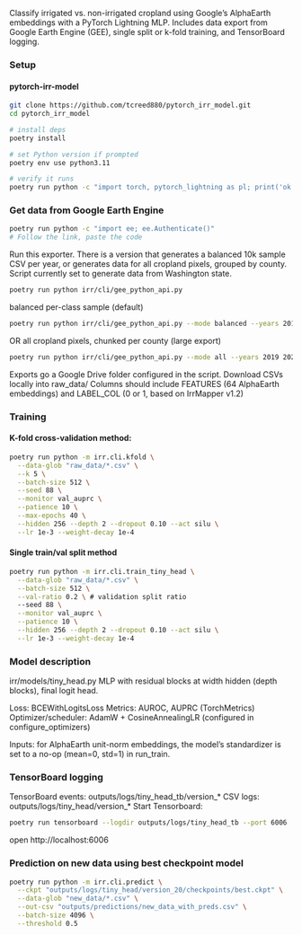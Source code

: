 Classify irrigated vs. non-irrigated cropland using Google’s AlphaEarth embeddings with a PyTorch Lightning MLP. Includes data export from Google Earth Engine (GEE), single split or k-fold training, and TensorBoard logging.

### Setup
#### pytorch-irr-model
```bash
git clone https://github.com/tcreed880/pytorch_irr_model.git
cd pytorch_irr_model

# install deps
poetry install

# set Python version if prompted
poetry env use python3.11

# verify it runs
poetry run python -c "import torch, pytorch_lightning as pl; print('ok')"
```
### Get data from Google Earth Engine
```bash
poetry run python -c "import ee; ee.Authenticate()"
# Follow the link, paste the code
```

Run this exporter. There is a version that generates a balanced 10k sample CSV per year, or generates data for all cropland pixels, grouped by county. Script currently set to generate data from Washington state.

```bash
poetry run python irr/cli/gee_python_api.py
```
balanced per-class sample (default)
```bash
poetry run python irr/cli/gee_python_api.py --mode balanced --years 2019 2020 2021
```
OR
all cropland pixels, chunked per county (large export)
```bash
poetry run python irr/cli/gee_python_api.py --mode all --years 2019 2020 2021
```
Exports go a Google Drive folder configured in the script. Download CSVs locally into raw_data/
Columns should include FEATURES (64 AlphaEarth embeddings) and LABEL_COL (0 or 1, based on IrrMapper v1.2)

### Training
#### K-fold cross-validation method:
```bash
poetry run python -m irr.cli.kfold \
  --data-glob "raw_data/*.csv" \
  --k 5 \
  --batch-size 512 \
  --seed 88 \
  --monitor val_auprc \
  --patience 10 \
  --max-epochs 40 \
  --hidden 256 --depth 2 --dropout 0.10 --act silu \
  --lr 1e-3 --weight-decay 1e-4
```

#### Single train/val split method
```bash
poetry run python -m irr.cli.train_tiny_head \
  --data-glob "raw_data/*.csv" \
  --batch-size 512 \
  --val-ratio 0.2 \ # validation split ratio
  --seed 88 \
  --monitor val_auprc \
  --patience 10 \
  --hidden 256 --depth 2 --dropout 0.10 --act silu \
  --lr 1e-3 --weight-decay 1e-4
```

### Model description
irr/models/tiny_head.py
MLP with residual blocks at width hidden (depth blocks), final logit head.

Loss: BCEWithLogitsLoss
Metrics: AUROC, AUPRC (TorchMetrics)
Optimizer/scheduler: AdamW + CosineAnnealingLR (configured in configure_optimizers)

Inputs: for AlphaEarth unit-norm embeddings, the model’s standardizer is set to a no-op (mean=0, std=1) in run_train.

### TensorBoard logging
TensorBoard events: outputs/logs/tiny_head_tb/version_*
CSV logs: outputs/logs/tiny_head/version_*
Start Tensorboard:
```bash
poetry run tensorboard --logdir outputs/logs/tiny_head_tb --port 6006
```
open http://localhost:6006

### Prediction on new data using best checkpoint model
```bash
poetry run python -m irr.cli.predict \
  --ckpt "outputs/logs/tiny_head/version_20/checkpoints/best.ckpt" \
  --data-glob "new_data/*.csv" \
  --out-csv "outputs/predictions/new_data_with_preds.csv" \
  --batch-size 4096 \
  --threshold 0.5
```